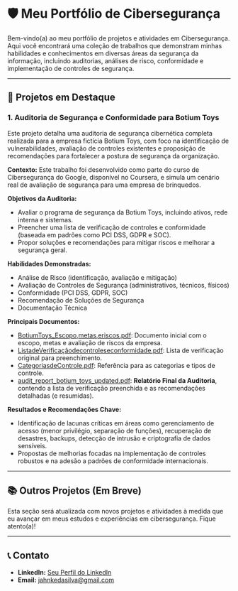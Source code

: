 # 🛡️ Meu Portfólio de Cibersegurança

Bem-vindo(a) ao meu portfólio de projetos e atividades em Cibersegurança. Aqui você encontrará uma coleção de trabalhos que demonstram minhas habilidades e conhecimentos em diversas áreas da segurança da informação, incluindo auditorias, análises de risco, conformidade e implementação de controles de segurança.

--- 

## 🚀 Projetos em Destaque

### 1. Auditoria de Segurança e Conformidade para Botium Toys

Este projeto detalha uma auditoria de segurança cibernética completa realizada para a empresa fictícia Botium Toys, com foco na identificação de vulnerabilidades, avaliação de controles existentes e proposição de recomendações para fortalecer a postura de segurança da organização.

**Contexto:** Este trabalho foi desenvolvido como parte do curso de Cibersegurança do Google, disponível no Coursera, e simula um cenário real de avaliação de segurança para uma empresa de brinquedos.

**Objetivos da Auditoria:**
*   Avaliar o programa de segurança da Botium Toys, incluindo ativos, rede interna e sistemas.
*   Preencher uma lista de verificação de controles e conformidade (baseada em padrões como PCI DSS, GDPR e SOC).
*   Propor soluções e recomendações para mitigar riscos e melhorar a segurança geral.

**Habilidades Demonstradas:**
*   Análise de Risco (identificação, avaliação e mitigação)
*   Avaliação de Controles de Segurança (administrativos, técnicos, físicos)
*   Conformidade (PCI DSS, GDPR, SOC)
*   Recomendação de Soluções de Segurança
*   Documentação Técnica

**Principais Documentos:**
*   [BotiumToys_Escopo,metas,eriscos.pdf](auditoria-botium-toys/BotiumToys_Escopo,metas,eriscos.pdf): Documento inicial com o escopo, metas e avaliação de riscos da empresa.
*   [ListadeVerificaçãodecontroleseconformidade.pdf](auditoria-botium-toys/ListadeVerificaçãodecontroleseconformidade.pdf): Lista de verificação original para preenchimento.
*   [CategoriasdeControle.pdf](auditoria-botium-toys/CategoriasdeControle.pdf): Referência para as categorias e tipos de controle.
*   [audit_report_botium_toys_updated.pdf](auditoria-botium-toys/audit_report_botium_toys_updated.pdf): **Relatório Final da Auditoria**, contendo a lista de verificação preenchida e as recomendações detalhadas (e resumidas).

**Resultados e Recomendações Chave:**
*   Identificação de lacunas críticas em áreas como gerenciamento de acesso (menor privilégio, separação de funções), recuperação de desastres, backups, detecção de intrusão e criptografia de dados sensíveis.
*   Propostas de melhorias focadas na implementação de controles robustos e na adesão a padrões de conformidade internacionais.

--- 

## 📚 Outros Projetos (Em Breve)

Esta seção será atualizada com novos projetos e atividades à medida que eu avançar em meus estudos e experiências em cibersegurança. Fique atento(a)!

--- 

## 📞 Contato

*   **LinkedIn:** [Seu Perfil do LinkedIn](https://www.linkedin.com/in/samuel-jahnke-silva)
*   **Email:** [jahnkedasilva@gmail.com](jahnkedasilva@gmail.com)

